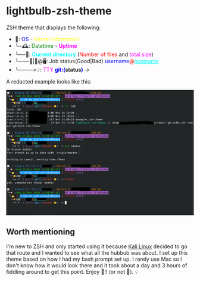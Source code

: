 # lightbulb-zsh-theme
ZSH theme that displays the following:

- 💽: <span style="color:blue">OS</span> - <span style="color:yellow">Kernel Information</span>
- ╰─🕰: <span style="color:green">Datetime</span> - **<span style="color:magenta">Uptime</span>**
- ╰──📂: **<span style="color:cyan">Current directory</span>** (<span style="color:red">Number of files</span> and <span style="color:magenta">total size</span>)
-  ╰───🙂|🤬@🖥: Job status(Good|Bad) <span style="color:blue">username</span><span style="color:red">@</span><span style="color:cyan"><ins>hostname</ins></span>
-  ╰────>💡: <span style="color:magenta">TTY</span> **<span style="color:blue">git:(</span>status<span style="color:blue">)</span>** ->

A redacted example looks like this:

![Screenshot](screenshot.png)

## Worth mentioning

I'm new to ZSH and only started using it because [Kali Linux](https://www.kali.org/news/kali-linux-2020-3-release/) decided to go that route and I wanted to see what all the hubbub was about. I set up this theme based on how I had my bash prompt set up. I rarely use Mac so I don't know how it would look there and it took about a day and 3 hours of fiddling around to get this point. Enjoy 🙂!! (or not 🤬). 💡
